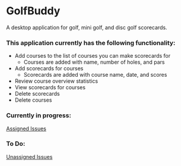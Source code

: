 # GolfBuddy
A desktop application for golf, mini golf, and disc golf scorecards.

### This application currently has the following functionality:
* Add courses to the list of courses you can make scorecards for
  * Courses are added with name, number of holes, and pars
* Add scorecards for courses
  * Scorecards are added with course name, date, and scores
* Review course overview statistics
* View scorecards for courses
* Delete scorecards
* Delete courses

### Currently in progress:
[Assigned Issues](https://github.com/griffingz/GolfBuddy/issues?q=is%3Aissue+is%3Aopen+-label%3Aunassigned+)

### To Do:
[Unassigned Issues](https://github.com/griffingz/GolfBuddy/issues?q=is%3Aopen+is%3Aissue+no%3Aassignee)
